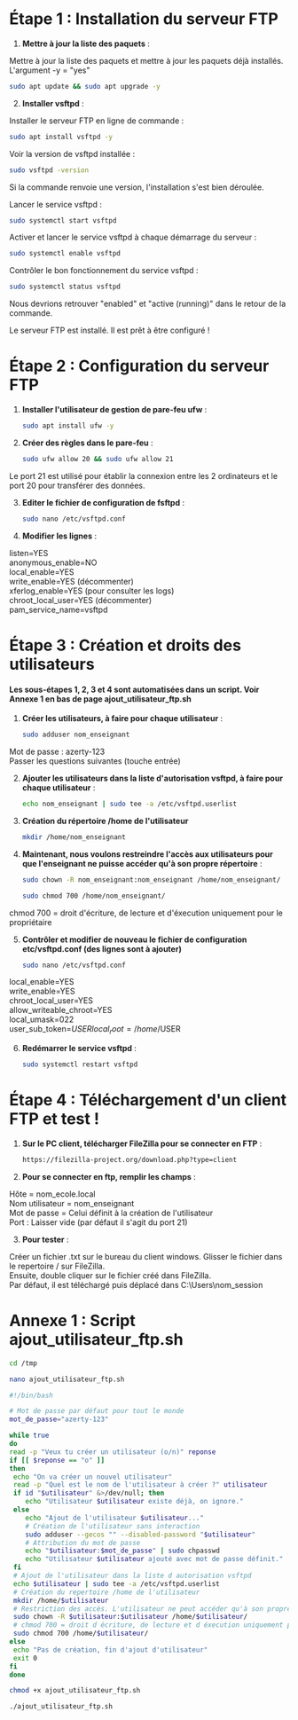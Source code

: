 # **Étape 1 : Installation du serveur FTP**

1. **Mettre à jour la liste des paquets** :

Mettre à jour la liste des paquets et mettre à jour les paquets déjà installés.  
L'argument -y = "yes"
```bash
sudo apt update && sudo apt upgrade -y
```

2. **Installer vsftpd** :

Installer le serveur FTP en ligne de commande :
   ```bash
   sudo apt install vsftpd -y
   ```

Voir la version de vsftpd installée :
   ```bash
   sudo vsftpd -version
   ```
Si la commande renvoie une version, l'installation s'est bien déroulée. 

Lancer le service vsftpd :
   ```bash
   sudo systemctl start vsftpd
   ```

Activer et lancer le service vsftpd à chaque démarrage du serveur :
   ```bash
   sudo systemctl enable vsftpd
   ```

Contrôler le bon fonctionnement du service vsftpd :
   ```bash
   sudo systemctl status vsftpd
   ```
Nous devrions retrouver "enabled" et "active (running)" dans le retour de la commande.

Le serveur FTP est installé. Il est prêt à être configuré !
     

# **Étape 2 : Configuration du serveur FTP**

1. **Installer l'utilisateur de gestion de pare-feu ufw**  :

   ```bash
   sudo apt install ufw -y
   ```

2. **Créer des règles dans le pare-feu** :

   ```bash
   sudo ufw allow 20 && sudo ufw allow 21
   ```
Le port 21 est utilisé pour établir la connexion entre les 2 ordinateurs et le port 20 pour transférer des données.  

3. **Editer le fichier de configuration de fsftpd** :

   ```bash
   sudo nano /etc/vsftpd.conf
   ```

4. **Modifier les lignes** :

listen=YES  
anonymous_enable=NO  
local_enable=YES  
write_enable=YES (décommenter)  
xferlog_enable=YES (pour consulter les logs)  
chroot_local_user=YES (décommenter)  
pam_service_name=vsftpd  

# **Étape 3 : Création et droits des utilisateurs**
#### **Les sous-étapes 1, 2, 3 et 4 sont automatisées dans un script. Voir Annexe 1 en bas de page ajout_utilisateur_ftp.sh**

1. **Créer les utilisateurs, à faire pour chaque utilisateur** :

   ```bash
   sudo adduser nom_enseignant
   ```
Mot de passe : azerty-123  
Passer les questions suivantes (touche entrée)

2. **Ajouter les utilisateurs dans la liste d'autorisation vsftpd, à faire pour chaque utilisateur** :
 
   ```bash
   echo nom_enseignant | sudo tee -a /etc/vsftpd.userlist
   ```
3. **Création du répertoire /home de l'utilisateur**
   
   ```bash
   mkdir /home/nom_enseignant
   ```
   
4. **Maintenant, nous voulons restreindre l'accès aux utilisateurs pour que l'enseignant ne puisse accéder qu'à son propre répertoire** :

   ```bash
   sudo chown -R nom_enseignant:nom_enseignant /home/nom_enseignant/
   ```
   ```bash
   sudo chmod 700 /home/nom_enseignant/
   ```
chmod 700 = droit d'écriture, de lecture et d'éxecution uniquement pour le propriétaire

5. **Contrôler et modifier de nouveau le fichier de configuration etc/vsftpd.conf (des lignes sont à ajouter)**
 
   ```bash
   sudo nano /etc/vsftpd.conf
   ```
local_enable=YES  
write_enable=YES  
chroot_local_user=YES  
allow_writeable_chroot=YES  
local_umask=022  
user_sub_token=$USER  
local_root=/home/$USER  

6. **Redémarrer le service vsftpd** :
   
   ```bash
   sudo systemctl restart vsftpd
   ```

# **Étape 4 : Téléchargement d'un client FTP et test !**

1. **Sur le PC client, télécharger FileZilla pour se connecter en FTP** :

   ```bash
   https://filezilla-project.org/download.php?type=client
   ```

2. **Pour se connecter en ftp, remplir les champs** :

Hôte = nom_ecole.local  
Nom utilisateur = nom_enseignant  
Mot de passe = Celui définit à la création de l'utilisateur  
Port : Laisser vide (par défaut il s'agit du port 21)  

3. **Pour tester** :

Créer un fichier .txt sur le bureau du client windows. 
Glisser le fichier dans le repertoire / sur FileZilla.  
Ensuite, double cliquer sur le fichier créé dans FileZilla.  
Par défaut, il est téléchargé puis déplacé dans C:\Users\nom_session 

# **Annexe 1 : Script ajout_utilisateur_ftp.sh**

   ```bash
   cd /tmp
   ```

   ```bash
   nano ajout_utilisateur_ftp.sh
   ```

   ```bash
#!/bin/bash

# Mot de passe par défaut pour tout le monde
mot_de_passe="azerty-123"

while true
do
  read -p "Veux tu créer un utilisateur (o/n)" reponse
  if [[ $reponse == "o" ]]
  then
    echo "On va créer un nouvel utilisateur"
    read -p "Quel est le nom de l'utilisateur à créer ?" utilisateur
    if id "$utilisateur" &>/dev/null; then
       echo "Utilisateur $utilisateur existe déjà, on ignore."
    else
       echo "Ajout de l'utilisateur $utilisateur..."
       # Création de l'utilisateur sans interaction
       sudo adduser --gecos "" --disabled-password "$utilisateur"
       # Attribution du mot de passe
       echo "$utilisateur:$mot_de_passe" | sudo chpasswd
       echo "Utilisateur $utilisateur ajouté avec mot de passe définit."
    fi
    # Ajout de l'utilisateur dans la liste d autorisation vsftpd
    echo $utilisateur | sudo tee -a /etc/vsftpd.userlist
    # Création du repertoire /home de l'utilisateur
    mkdir /home/$utilisateur
    # Restriction des accès. L'utilisateur ne peut accéder qu'à son propre répertoire
    sudo chown -R $utilisateur:$utilisateur /home/$utilisateur/
    # chmod 700 = droit d écriture, de lecture et d éxecution uniquement pour le propriétaire
    sudo chmod 700 /home/$utilisateur/
  else
    echo "Pas de création, fin d'ajout d'utilisateur"
    exit 0
  fi
done
   ```

   ```bash
   chmod +x ajout_utilisateur_ftp.sh
   ```

   ```bash
   ./ajout_utilisateur_ftp.sh
   ```
